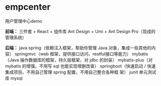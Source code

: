 # empcenter
用户管理中心demo

**前端：**
三件套 + React + 组件库 Ant Design + Umi + Ant Design Pro（现成的管理系统）

**后端：**
java
spring（依赖注入框架，帮助你管理 Java 对象，集成一些其他的内容）
springmvc（web 框架，提供接口访问、restful接口等能力）
mybatis（Java 操作数据库的框架，持久层框架，对 jdbc 的封装）
mybatis-plus（对 mybatis 的增强，不用写 sql 也能实现增删改查）
springboot（快速启动 / 快速集成项目。不用自己管理 spring 配置，不用自己整合各种框
架）
junit 单元测试库
mysql
